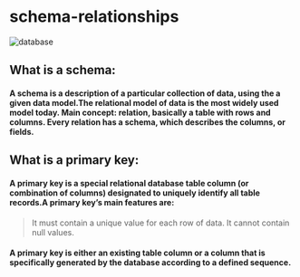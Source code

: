 # schema-relationships

![database](https://d2slcw3kip6qmk.cloudfront.net/marketing/pages/chart/seo/database/discovery/logical-physical-schema.svg)

## What is a schema:
#### A schema is a description of a particular collection of data, using the a given data model.The relational model of data is the most widely used model today. Main concept:  relation, basically a table with rows and columns. Every relation has a schema, which describes the columns, or fields.


## What is a primary key:
#### A primary key is a special relational database table column (or combination of columns) designated to uniquely identify all table records.A primary key’s main features are:
> It must contain a unique value for each row of data.
> It cannot contain null values.
#### A primary key is either an existing table column or a column that is specifically generated by the database according to a defined sequence.
